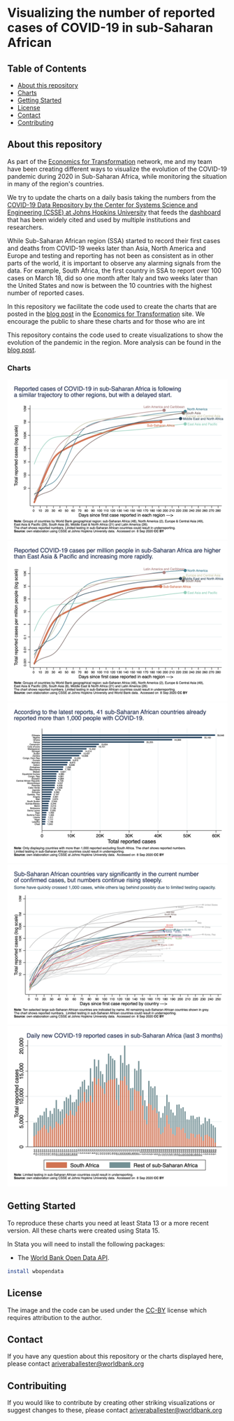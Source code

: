 # Visualizing the number of reported cases of COVID-19 in sub-Saharan African


<!-- TABLE OF CONTENTS -->
## Table of Contents

* [About this repository](#about-the-project)
* [Charts](#charts)
* [Getting Started](#getting-started)
* [License](#license)
* [Contact](#contact)
* [Contributing](#contributing)



<!-- ABOUT THE PROJECT -->
## About this repository

As part of the [Economics for Transformation](https://www.econfortransformation.org/) network, me and my team have been creating different ways to visualize the evolution of the COVID-19 pandemic during 2020 in Sub-Saharan Africa, while monitoring the situation in many of the region's countries.

We try to update the charts on a daily basis taking the numbers from the [COVID-19 Data Repository by the Center for Systems Science and Engineering (CSSE) at Johns Hopkins University](https://github.com/CSSEGISandData/COVID-19) that feeds the [dashboard](https://gisanddata.maps.arcgis.com/apps/opsdashboard/index.html#/bda7594740fd40299423467b48e9ecf6) that has been widely cited and used by multiple institutions and researchers.

While Sub-Saharan African region (SSA) started to record their first cases and deaths from COVID-19 weeks later than Asia, North America and Europe and testing and reporting has not been as consistent as in other parts of the world, it is important to observe any alarming signals from the data. For example, South Africa, the first country in SSA to report over 100 cases on March 18, did so one month after Italy and two weeks later than the United States and now is between the 10 countries with the highest number of reported cases.

In this repository we facilitate the code used to create the charts that are posted in the [blog post](https://www.econfortransformation.org/reported-cases/) in the [Economics for Transformation](https://www.econfortransformation.org/) site.  We encourage the public to share these charts and for those who are int

This repository contains the code used to create visualizations to show the evolution of the pandemic in the region.  More analysis can be found in the [blog post](https://www.econfortransformation.org/reported-cases/).


### Charts

![Cumulative cases by region](/charts/regions_cumu.png)
![Cumulative cases per million people by region](/charts/regions_pc_cumu.png)
![Reported cases by country](/charts/confirmed_bar.png)
![Cumulative reported cases by country](/charts/countries_cumu_allssa.png)
![Daily reported cases in SSA and South Africa](/charts/new_daily_cases.png)


<!-- GETTING STARTED -->
## Getting Started

To reproduce these charts you need at least Stata 13 or a more recent version.  All these charts were created using Stata 15.

In Stata you will need to install the following packages:

* The [World Bank Open Data API](https://blogs.worldbank.org/opendata/accessing-world-bank-open-data-stata). 
```sh
install wbopendata
```

## License

The image and the code can be used under the [CC-BY](https://creativecommons.org/licenses/by/4.0/) license which requires attribution to the author.


## Contact

If you have any question about this repository or the charts displayed here, please contact ariveraballester@worldbank.org


## Contribuiting

If you would like to contribute by creating other striking visualizations or suggest changes to these, please contact ariveraballester@worldbank.org
